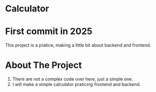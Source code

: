 # Calculator
# First commit in 2025
This project is a pratice, making a little bit about backend and frontend.

# About The Project
1. There are not a complex code over here, just a simple one.
2. I will make a simple calculator praticing frontend and backend.  

